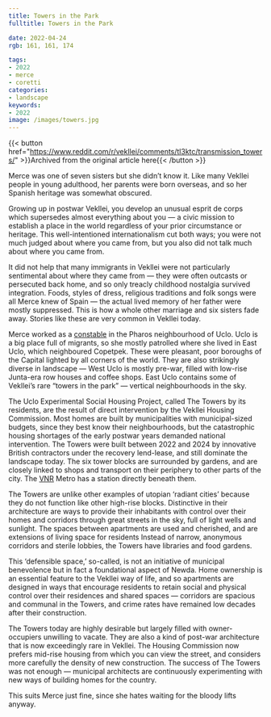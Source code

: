 ```yaml
---
title: Towers in the Park
fulltitle: Towers in the Park

date: 2022-04-24
rgb: 161, 161, 174

tags:
- 2022
- merce
- coretti
categories:
- landscape
keywords:
- 2022
image: /images/towers.jpg
---
```


{{< button href="https://www.reddit.com/r/vekllei/comments/tl3ktc/transmission_towers/" >}}Archived from the original article here{{< /button >}}

Merce was one of seven sisters but she didn’t know it. Like many Vekllei people in young adulthood, her parents were born overseas, and so her Spanish heritage was somewhat obscured. 

Growing up in postwar Vekllei, you develop an unusual esprit de corps which supersedes almost everything about you — a civic mission to establish a place in the world regardless of your prior circumstance or heritage. This well-intentioned internationalism cut both ways; you were not much judged about where you came from, but you also did not talk much about where you came from. 

It did not help that many immigrants in Vekllei were not particularly sentimental about where they came from — they were often outcasts or persecuted back home, and so only treacly childhood nostalgia survived integration. Foods, styles of dress, religious traditions and folk songs were all Merce knew of Spain — the actual lived memory of her father were mostly suppressed. This is how a whole other marriage and six sisters fade away. Stories like these are very common in Vekllei today.

Merce worked as a [constable](/posts/2022-01-11-police/) in the Pharos neighbourhood of Uclo. Uclo is a big place full of migrants, so she mostly patrolled where she lived in East Uclo, which neighboured Copetpek. These were pleasant, poor boroughs of the Capital lighted by all corners of the world. They are also strikingly diverse in landscape — West Uclo is mostly pre-war, filled with low-rise Junta-era row houses and coffee shops. East Uclo contains some of Vekllei’s rare “towers in the park” — vertical neighbourhoods in the sky. 

The Uclo Experimental Social Housing Project, called The Towers by its residents, are the result of direct intervention by the Vekllei Housing Commission. Most homes are built by municipalities with municipal-sized budgets, since they best know their neighbourhoods, but the catastrophic housing shortages of the early postwar years demanded national intervention. The Towers were built between 2022 and 2024 by innovative British contractors under the recovery lend-lease, and still dominate the landscape today. The six tower blocks are surrounded by gardens, and are closely linked to shops and transport on their periphery to other parts of the city. The [VNR](/utopia/vekllei/society/rail/) Metro has a station directly beneath them.

The Towers are unlike other examples of utopian ‘radiant cities’ because they do not function like other high-rise blocks. Distinctive in their architecture are ways to provide their inhabitants with control over their homes and corridors through great streets in the sky, full of light wells and sunlight. The spaces between apartments are used and cherished, and are extensions of living space for residents Instead of narrow, anonymous corridors and sterile lobbies, the Towers have libraries and food gardens.

This ‘defensible space,’ so-called, is not an initiative of municipal benevolence but in fact a foundational aspect of Newda. Home ownership is an essential feature to the Vekllei way of life, and so apartments are designed in ways that encourage residents to retain social and physical control over their residences and shared spaces — corridors are spacious and communal in the Towers, and crime rates have remained low decades after their construction.

The Towers today are highly desirable but largely filled with owner-occupiers unwilling to vacate. They are also a kind of post-war architecture that is now exceedingly rare in Vekllei. The Housing Commission now prefers mid-rise housing from which you can view the street, and considers more carefully the density of new construction. The success of The Towers was not enough — municipal architects are continuously experimenting with new ways of building homes for the country.

This suits Merce just fine, since she hates waiting for the bloody lifts anyway.